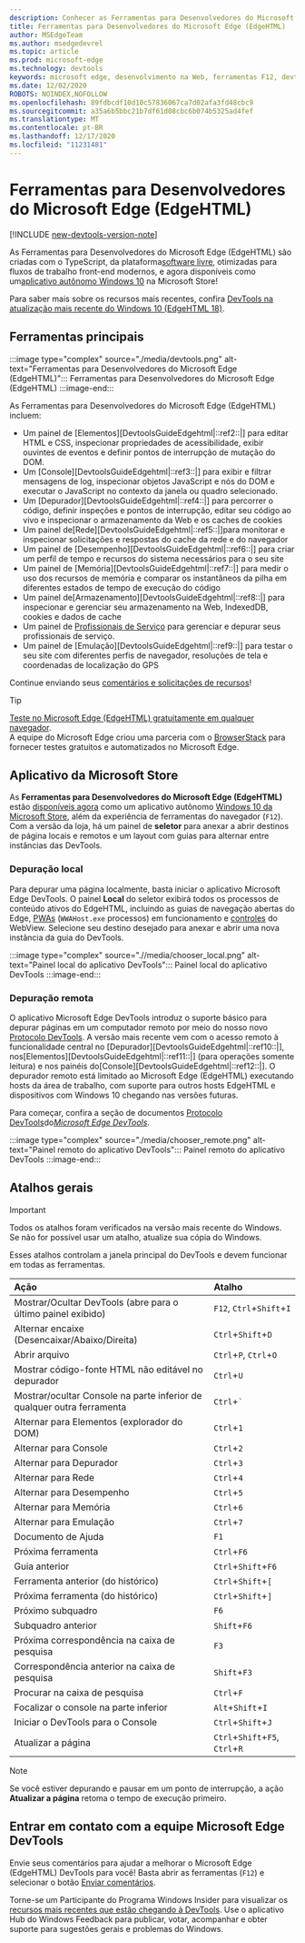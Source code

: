```yaml
---
description: Conhecer as Ferramentas para Desenvolvedores do Microsoft Edge (EdgeHTML)
title: Ferramentas para Desenvolvedores do Microsoft Edge (EdgeHTML)
author: MSEdgeTeam
ms.author: msedgedevrel
ms.topic: article
ms.prod: microsoft-edge
ms.technology: devtools
keywords: microsoft edge, desenvolvimento na Web, ferramentas F12, devtools
ms.date: 12/02/2020
ROBOTS: NOINDEX,NOFOLLOW
ms.openlocfilehash: 89fdbcdf10d10c57836067ca7d02afa3fd48cbc9
ms.sourcegitcommit: a35a6b5bbc21b7df61d08cbc6b074b5325ad4fef
ms.translationtype: MT
ms.contentlocale: pt-BR
ms.lasthandoff: 12/17/2020
ms.locfileid: "11231481"
---
```

# Ferramentas para Desenvolvedores do Microsoft Edge (EdgeHTML)  

[!INCLUDE [new-devtools-version-note](../includes/new-devtools-version-note.md)]  

As Ferramentas para Desenvolvedores do Microsoft Edge \(EdgeHTML\) são criadas com o TypeScript, da plataforma[software livre][GithubMicrosoftChakracore], otimizadas para fluxos de trabalho front-end modernos, e agora disponíveis como um[aplicativo autônomo Windows 10][MicrosoftStoreEdgeDevtoolsPreview] na Microsoft Store!  

Para saber mais sobre os recursos mais recentes, confira [DevTools na atualização mais recente do Windows 10 (EdgeHTML 18)][DevtoolsGuideEdgehtmlWhatsnew].  

## Ferramentas principais  

:::image type="complex" source="./media/devtools.png" alt-text="Ferramentas para Desenvolvedores do Microsoft Edge (EdgeHTML)":::
   Ferramentas para Desenvolvedores do Microsoft Edge (EdgeHTML)
:::image-end:::

<!--![Microsoft Edge \(EdgeHTML\) DevTools][ImageDevtoolsEdgehtml]  -->  

As Ferramentas para Desenvolvedores do Microsoft Edge (EdgeHTML) incluem:  

*   Um painel de [Elementos][DevtoolsGuideEdgehtml|::ref2::|] para editar HTML e CSS, inspecionar propriedades de acessibilidade, exibir ouvintes de eventos e definir pontos de interrupção de mutação do DOM.  
*   Um [Console][DevtoolsGuideEdgehtml|::ref3::|] para exibir e filtrar mensagens de log, inspecionar objetos JavaScript e nós do DOM e executar o JavaScript no contexto da janela ou quadro selecionado.  
*   Um [Depurador][DevtoolsGuideEdgehtml|::ref4::|] para percorrer o código, definir inspeções e pontos de interrupção, editar seu código ao vivo e inspecionar o armazenamento da Web e os caches de cookies  
*   Um painel de[Rede][DevtoolsGuideEdgehtml|::ref5::|]para monitorar e inspecionar solicitações e respostas do cache da rede e do navegador  
*   Um painel de [Desempenho][DevtoolsGuideEdgehtml|::ref6::|] para criar um perfil de tempo e recursos do sistema necessários para o seu site  
*   Um painel de [Memória][DevtoolsGuideEdgehtml|::ref7::|] para medir o uso dos recursos de memória e comparar os instantâneos da pilha em diferentes estados de tempo de execução do código  
*   Um painel de[Armazenamento][DevtoolsGuideEdgehtml|::ref8::|] para inspecionar e gerenciar seu armazenamento na Web, IndexedDB, cookies e dados de cache  
*   Um painel de [Profissionais de Serviço][DevtoolsGuideEdgehtmlServiceworkers] para gerenciar e depurar seus profissionais de serviço.  
*   Um painel de [Emulação][DevtoolsGuideEdgehtml|::ref9::|] para testar o seu site com diferentes perfis de navegador, resoluções de tela e coordenadas de localização do GPS  

Continue enviando seus [comentários e solicitações de recursos](#getting-in-touch-with-the-microsoft-edge-devtools-team)!  

> [!TIP]
> [Teste no Microsoft Edge \(EdgeHTML\) gratuitamente em qualquer navegador][BrowserstackEdgehtml].  
> A equipe do Microsoft Edge criou uma parceria com o [BrowserStack][BrowserstackEdgehtml] para fornecer testes gratuitos e automatizados no Microsoft Edge.  

## Aplicativo da Microsoft Store  

As **Ferramentas para Desenvolvedores do Microsoft Edge \(EdgeHTML\)** estão [disponíveis agora][DevtoolsGuideEdgehtmlWhatsnew] como um aplicativo autônomo [Windows 10 da Microsoft Store][MicrosoftStoreEdgeDevtoolsPreview], além da experiência de ferramentas do navegador \(`F12`\).  Com a versão da loja, há um painel de **seletor** para anexar a abrir destinos de página locais e remotos e um layout com guias para alternar entre instâncias das DevTools.  

### Depuração local  

Para depurar uma página localmente, basta iniciar o aplicativo Microsoft Edge DevTools.  O painel **Local** do seletor exibirá todos os processos de conteúdo ativos do EdgeHTML, incluindo as guias de navegação abertas do Edge, [PWAs][PwasEdgehtmlIndex] \(`WWAHost.exe` processos\) em funcionamento e [controles][HostingWebview] do WebView.  Selecione seu destino desejado para anexar e abrir uma nova instância da guia do DevTools.  

:::image type="complex" source=".//media/chooser_local.png" alt-text="Painel local do aplicativo DevTools":::
   Painel local do aplicativo DevTools
:::image-end:::

<!--![DevTools app Local panel][ImageDevtoolsGuideEdgehtmlChooselocal]  -->  

### Depuração remota  

O aplicativo Microsoft Edge DevTools introduz o suporte básico para depurar páginas em um computador remoto por meio do nosso novo [Protocolo DevTools][DevtoolsProtocolEdgehtmlIndex].  A versão mais recente vem com o acesso remoto à funcionalidade central no [Depurador][DevtoolsGuideEdgehtml|::ref10::|], nos[Elementos][DevtoolsGuideEdgehtml|::ref11::|] \(para operações somente leitura\) e nos painéis do[Console][DevtoolsGuideEdgehtml|::ref12::|].  O depurador remoto está limitado ao Microsoft Edge \(EdgeHTML\) executando hosts da área de trabalho, com suporte para outros hosts EdgeHTML e dispositivos com Windows 10 chegando nas versões futuras.  

Para começar, confira a seção de documentos [Protocolo DevTools][DevtoolsProtocolEdgehtmlIndex]do[*Microsoft Edge DevTools*][DevtoolsProtocolEdgehtmlClientsEdgePreview].  

:::image type="complex" source="./media/chooser_remote.png" alt-text="Painel remoto do aplicativo DevTools":::
   Painel remoto do aplicativo DevTools
:::image-end:::

<!--![DevTools app Remote panel][ImageDevtoolsGuideEdgehtmlRemote]  -->  

## Atalhos gerais  

> [!IMPORTANT]
> Todos os atalhos foram verificados na versão mais recente do Windows.  
> Se não for possível usar um atalho, atualize sua cópia do Windows.  

Esses atalhos controlam a janela principal do DevTools e devem funcionar em todas as ferramentas.  

| Ação | Atalho |  
|:--- |:--- |  
| Mostrar/Ocultar DevTools \(abre para o último painel exibido\) | `F12`, `Ctrl`+`Shift`+`I` |  
| Alternar encaixe \(Desencaixar/Abaixo/Direita\) | `Ctrl`+`Shift`+`D` |  
| Abrir arquivo | `Ctrl`+`P`, `Ctrl`+`O` |  
| Mostrar código-fonte HTML não editável no depurador | `Ctrl`+`U` |  
| Mostrar/ocultar Console na parte inferior de qualquer outra ferramenta  | `Ctrl`+`` ` `` |  
| Alternar para Elementos \(explorador do DOM\) | `Ctrl`+`1` |  
| Alternar para Console |  `Ctrl`+`2` |  
| Alternar para Depurador | `Ctrl`+`3` |  
| Alternar para Rede | `Ctrl`+`4` |  
| Alternar para Desempenho | `Ctrl`+`5` |  
| Alternar para Memória | `Ctrl`+`6` |  
| Alternar para Emulação | `Ctrl`+`7` |  
| Documento de Ajuda | `F1` |  
| Próxima ferramenta | `Ctrl`+`F6` |  
| Guia anterior | `Ctrl`+`Shift`+`F6` |  
| Ferramenta anterior \(do histórico\) | `Ctrl`+`Shift`+`[` |  
| Próxima ferramenta \(do histórico\) | `Ctrl`+`Shift`+`]` |  
| Próximo subquadro | `F6` |  
| Subquadro anterior | `Shift`+`F6` |  
| Próxima correspondência na caixa de pesquisa | `F3` |  
| Correspondência anterior na caixa de pesquisa | `Shift`+`F3` |  
| Procurar na caixa de pesquisa | `Ctrl`+`F` |  
| Focalizar o console na parte inferior | `Alt`+`Shift`+`I` |  
| Iniciar o DevTools para o Console | `Ctrl`+`Shift`+`J` |  
| Atualizar a página | `Ctrl`+`Shift`+`F5`, `Ctrl`+`R` |  

> [!NOTE]
> Se você estiver depurando e pausar em um ponto de interrupção, a ação **Atualizar a página** retoma o tempo de execução primeiro.  

## Entrar em contato com a equipe Microsoft Edge DevTools  

Envie seus comentários para ajudar a melhorar o Microsoft Edge \(EdgeHTML\) DevTools para você!  Basta abrir as ferramentas \(`F12`\) e selecionar o botão [Enviar comentários](#microsoft-edge-edgehtml-developer-tools).  

Torne-se um Participante do Programa Windows Insider para visualizar os [recursos mais recentes que estão chegando à DevTools][DevtoolsGuideEdgehtmlWhatsnew].  Use o aplicativo Hub do Windows Feedback para publicar, votar, acompanhar e obter suporte para sugestões gerais e problemas do Windows.  

<!-- image links  -->  

<!--[ImageDevtoolsEdgehtml]: /microsoft-edge/devtools-guide/media/devtools.png "Microsoft Edge (EdgeHTML) DevTools"  -->  
<!--[ImageDevtoolsGuideEdgehtmlChooselocal]: /microsoft-edge/devtools-guide/media/chooser_local.png "DevTools app Local panel"  -->  
<!--[ImageDevtoolsGuideEdgehtmlRemote]: /microsoft-edge/devtools-guide/media/chooser_remote.png "DevTools app Remote panel"  -->  

<!-- links  -->  

[DevtoolsGuideEdgehtmlConsole]: /microsoft-edge/devtools-guide/console "Console"  
[DevtoolsGuideEdgehtmlDebugger]: /microsoft-edge/devtools-guide/debugger "Depurador"  
[DevtoolsGuideEdgehtmlElements]: /microsoft-edge/devtools-guide/elements "Elementos"  
[DevtoolsGuideEdgehtmlEmulation]: /microsoft-edge/devtools-guide/emulation "Emulação"  
[DevtoolsGuideEdgehtmlMemory]: /microsoft-edge/devtools-guide/memory "Memória"  
[DevtoolsGuideEdgehtmlNetwork]: /microsoft-edge/devtools-guide/network "Rede"  
[DevtoolsGuideEdgehtmlPerformance]: /microsoft-edge/devtools-guide/performance "Desempenho"  
[DevtoolsGuideEdgehtmlServiceworkers]: /microsoft-edge/devtools-guide/service-workers "Profissionais de Serviço"  
[DevtoolsGuideEdgehtmlStorage]: /microsoft-edge/devtools-guide/storage "Armazenamento"  
[DevtoolsGuideEdgehtmlWhatsnew]: /microsoft-edge/devtools-guide/whats-new "DevTools na atualização mais recente do Windows 10 (EdgeHTML 18)"  
[DevtoolsProtocolEdgehtmlIndex]: /microsoft-edge/devtools-protocol/index "Protocolo de DevTools Microsoft Edge (EdgeHTML)"  
[DevtoolsProtocolEdgehtmlClientsEdgePreview]: /microsoft-edge/devtools-protocol/0.1/clients.md#microsoft-edge-devtools-preview "Visualização do Microsoft Edge DevTools - Clientes do Protocolo DevTools"  
[HostingWebview]: /microsoft-edge/hosting/webview "WebView (EdgeHTML) para aplicativos do Windows 10"  
[PwasEdgehtmlIndex]: /microsoft-edge/progressive-web-apps-edgehtml/index "Aplicativos de web progressivos (EdgeHTML) no Windows"  

[MicrosoftStoreEdgeDevtoolsPreview]: https://www.microsoft.com/store/p/microsoft-edge-devtools-preview/9mzbfrmz0mnj "Visualização do Microsoft Edge DevTools"  

[WindowsInsiderProgram]: https://insider.windows.com "Programa Windows Insider"  

[BrowserstackEdgehtml]: https://www.browserstack.com/test-on-microsoft-edge-browser "Teste gratuito do navegador Microsoft Edge | BrowserStack"  

[GithubMicrosoftChakracore]: https://github.com/Microsoft/ChakraCore "Microsoft/ChakraCore | GitHub"  

[TypeScriptIndex]: https://www.typescriptlang.org "TypeScript"  
